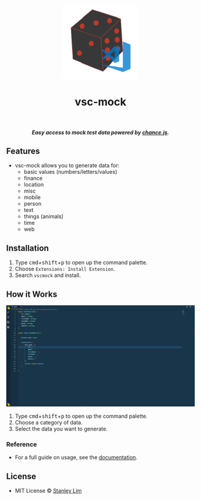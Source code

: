 <p align="center"><img src="https://raw.githubusercontent.com/Spiderpig86/vsc-mock/master/images/logo.png" width="200"></p>
<h1 align=center>vsc-mock</h1>
<br>
<h5 align=center>Easy access to mock test data powered by <a href="https://chancejs.com">chance.js</a>.</h5>

## Features
* vsc-mock allows you to generate data for:
  * basic values (numbers/letters/values)
  * finance
  * location
  * misc
  * mobile
  * person
  * text
  * things (animals)
  * time
  * web

## Installation
1. Type <kbd>cmd</kbd>+<kbd>shift</kbd>+<kbd>p</kbd> to open up the command palette.
2. Choose `Extensions: Install Extension`.
3. Search `vscmock` and install.

## How it Works
![vscmock](https://raw.githubusercontent.com/Spiderpig86/vsc-mock/master/images/vscmock.gif)
1. Type <kbd>cmd</kbd>+<kbd>shift</kbd>+<kbd>p</kbd> to open up the command palette.
2. Choose a category of data.
3. Select the data you want to generate.

### Reference
* For a full guide on usage, see the [documentation](https://chancejs.com/).

## License
* MIT License © [Stanley Lim](http://stanleylim.me/)
